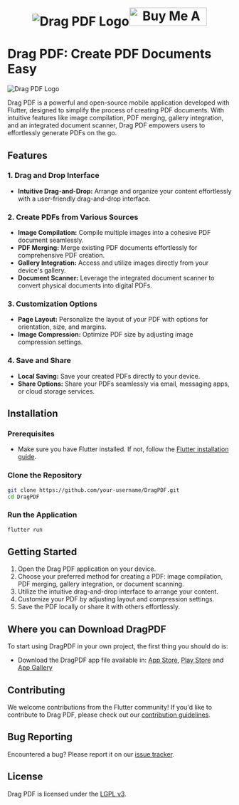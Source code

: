 <a>
  <h1 align="center">
    <picture>
      <img alt="Drag PDF Logo" src="https://github.com/vicajilau/Drag-PDF/blob/main/screenshots/logo.png>
    </picture>
  </h1>
</a>

<a href="https://www.buymeacoffee.com/vicajilau" target="_blank"><img src="https://cdn.buymeacoffee.com/buttons/default-orange.png" alt="Buy Me A Coffee" height="41" width="174"></a>

# Drag PDF: Create PDF Documents Easy

![Drag PDF Logo](https://github.com/vicajilau/Drag-PDF/blob/main/screenshots/logo.png)

Drag PDF is a powerful and open-source mobile application developed with Flutter, designed to simplify the process of creating PDF documents. With intuitive features like image compilation, PDF merging, gallery integration, and an integrated document scanner, Drag PDF empowers users to effortlessly generate PDFs on the go.

## Features

### 1. Drag and Drop Interface
- **Intuitive Drag-and-Drop:** Arrange and organize your content effortlessly with a user-friendly drag-and-drop interface.

### 2. Create PDFs from Various Sources
- **Image Compilation:** Compile multiple images into a cohesive PDF document seamlessly.
- **PDF Merging:** Merge existing PDF documents effortlessly for comprehensive PDF creation.
- **Gallery Integration:** Access and utilize images directly from your device's gallery.
- **Document Scanner:** Leverage the integrated document scanner to convert physical documents into digital PDFs.

### 3. Customization Options
- **Page Layout:** Personalize the layout of your PDF with options for orientation, size, and margins.
- **Image Compression:** Optimize PDF size by adjusting image compression settings.

### 4. Save and Share
- **Local Saving:** Save your created PDFs directly to your device.
- **Share Options:** Share your PDFs seamlessly via email, messaging apps, or cloud storage services.

## Installation

### Prerequisites
- Make sure you have Flutter installed. If not, follow the [Flutter installation guide](https://flutter.dev/docs/get-started/install).

### Clone the Repository
```bash
git clone https://github.com/your-username/DragPDF.git
cd DragPDF
```

### Run the Application
```bash
flutter run
```

## Getting Started

1. Open the Drag PDF application on your device.
2. Choose your preferred method for creating a PDF: image compilation, PDF merging, gallery integration, or document scanning.
3. Utilize the intuitive drag-and-drop interface to arrange your content.
4. Customize your PDF by adjusting layout and compression settings.
5. Save the PDF locally or share it with others effortlessly.

## Where you can Download DragPDF

To start using DragPDF in your own project, the first thing you should do is:
* Download the DragPDF app file available in: [App Store](https://apps.apple.com/es/app/drag-pdf/id1640647538), [Play Store](https://play.google.com/store/apps/details?id=es.victorcarreras.drag_pdf) and [App Gallery](https://appgallery.huawei.com/app/C107001391)


## Contributing

We welcome contributions from the Flutter community! If you'd like to contribute to Drag PDF, please check out our [contribution guidelines](CONTRIBUTING.md).

## Bug Reporting

Encountered a bug? Please report it on our [issue tracker](https://github.com/vicajilau/Drag-PDF/issues).

## License

Drag PDF is licensed under the [LGPL v3](LICENSE).

